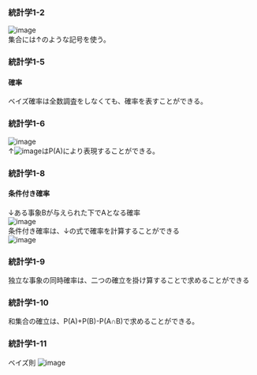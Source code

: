 ### 統計学1-2
![image](https://user-images.githubusercontent.com/20613753/137907484-3ed1685c-4249-4caa-9af8-6d7f7e777d7a.png)  
集合には↑のような記号を使う。  

### 統計学1-5
#### 確率
ベイズ確率は全数調査をしなくても、確率を表すことができる。

### 統計学1-6
![image](https://user-images.githubusercontent.com/20613753/137909571-03a3fb1b-8fa9-4f77-860c-97b2e2117509.png)  
↑![image](https://user-images.githubusercontent.com/20613753/137909631-9bb7bae3-67e8-4158-a808-68f0dc200a6c.png  )はP(A)により表現することができる。

### 統計学1-8
#### 条件付き確率
↓ある事象Bが与えられた下でAとなる確率  
![image](https://user-images.githubusercontent.com/20613753/137910446-7e239021-daef-45a0-9196-8d49c8739037.png)  
条件付き確率は、↓の式で確率を計算することができる  
![image](https://user-images.githubusercontent.com/20613753/137910728-2083e6bf-d606-456a-9b5a-498e7dcc46c2.png)  
  
### 統計学1-9
独立な事象の同時確率は、二つの確立を掛け算することで求めることができる

### 統計学1-10
和集合の確立は、P(A)+P(B)-P(A∩B)で求めることができる。

### 統計学1-11
ベイズ則
![image](https://user-images.githubusercontent.com/20613753/137912431-04ec2f9f-af13-47ed-9624-249676e5d6ed.png)

   



